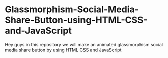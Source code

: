 # Glassmorphism-Social-Media-Share-Button-using-HTML-CSS-and-JavaScript
Hey guys in this repository we will make an animated glassmorphism social media share button by using HTML CSS and JavaScript
